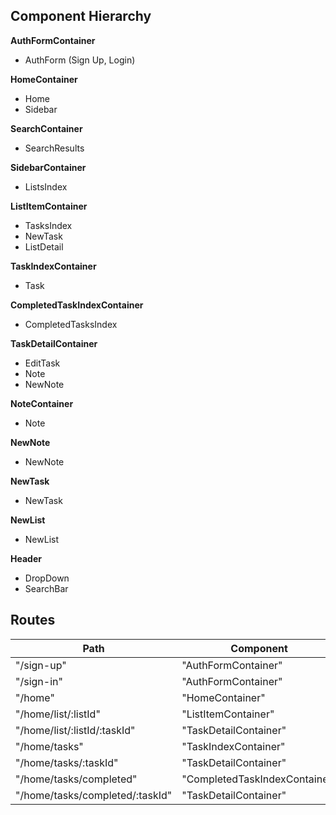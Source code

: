 ## Component Hierarchy

**AuthFormContainer**
- AuthForm (Sign Up, Login)

**HomeContainer**
- Home
- Sidebar

**SearchContainer**
- SearchResults

**SidebarContainer**
- ListsIndex

**ListItemContainer**
- TasksIndex
- NewTask
- ListDetail

**TaskIndexContainer**
- Task

**CompletedTaskIndexContainer**
- CompletedTasksIndex

**TaskDetailContainer**
- EditTask
- Note
- NewNote

**NoteContainer**
- Note

**NewNote**
- NewNote

**NewTask**
- NewTask

**NewList**
- NewList

**Header**
- DropDown
- SearchBar

## Routes

|Path   | Component   |
|-------|-------------|
| "/sign-up" | "AuthFormContainer" |
| "/sign-in" | "AuthFormContainer" |
| "/home" | "HomeContainer" |
| "/home/list/:listId" | "ListItemContainer" |
| "/home/list/:listId/:taskId" | "TaskDetailContainer" |
| "/home/tasks" | "TaskIndexContainer" |
| "/home/tasks/:taskId" | "TaskDetailContainer" |
| "/home/tasks/completed" | "CompletedTaskIndexContainer" |
| "/home/tasks/completed/:taskId" | "TaskDetailContainer" |

 <!-- i get what's going on but i don't get what's going on -->
